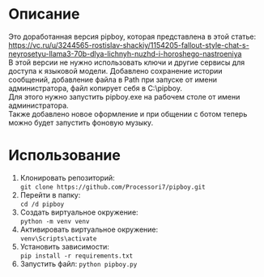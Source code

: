 # Описание
Это доработанная версия pipboy, которая представлена в этой статье: https://vc.ru/u/3244565-rostislav-shackiy/1154205-fallout-style-chat-s-neyrosetyu-llama3-70b-dlya-lichnyh-nuzhd-i-horoshego-nastroeniya   
В этой версии не нужно использовать ключи и другие сервисы для доступа к языковой модели. 
Добавлено сохранение истории сообщений, добавление файла в Path при запуске от имени администратора, файл копирует себя в C:\pipboy.  
Для этого нужно запустить pipboy.exe на рабочем столе от имени администратора.  
Также добавлено новое оформление и при общении с ботом теперь можно будет запустить фоновую музыку.
# Использование
1. Клонировать репозиторий:  
```git clone https://github.com/Processori7/pipboy.git```
2. Перейти в папку:  
```cd /d pipboy```
3. Создать виртуальное окружение:  
```python -m venv venv```
4. Активировать виртуальное окружение:  
```venv\Scripts\activate```
4. Установить зависимости:  
```pip install -r requirements.txt```
5. Запустить файл: 
```python pipboy.py```